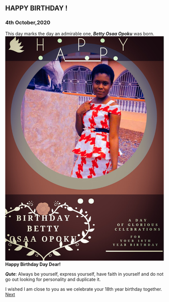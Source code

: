 ## HAPPY BIRTHDAY !

###  4th October,2020
This day marks the day an admirable one, _**Betty Osaa Opoku**_ was born.
![Betty Image](/docs/birthdayp.jpg)
**Happy Birthday Day Dear!**


_**Qute**_:  Always be yourself, express yourself, have faith in yourself and do not go out looking for personality and duplicate it.

I wished I am close to you as we celebrate your 18th year birthday together.
[Next](before.html)

